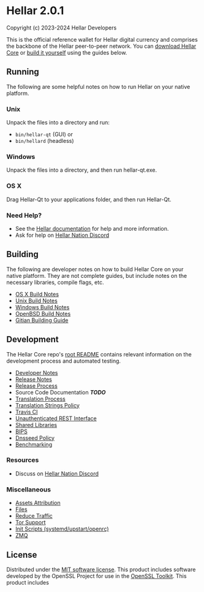 Hellar 2.0.1
====================

Copyright (c) 2023-2024 Hellar Developers

This is the official reference wallet for Hellar digital currency and comprises the backbone of the Hellar peer-to-peer network. You can [download Hellar Core](https://www.hellar.io/downloads/) or [build it yourself](#building) using the guides below.

Running
---------------------
The following are some helpful notes on how to run Hellar on your native platform.

### Unix

Unpack the files into a directory and run:

- `bin/hellar-qt` (GUI) or
- `bin/hellard` (headless)

### Windows

Unpack the files into a directory, and then run hellar-qt.exe.

### OS X

Drag Hellar-Qt to your applications folder, and then run Hellar-Qt.

### Need Help?

* See the [Hellar documentation](https://hellarwiki.notion.site/Hellar-Wiki-14a52755879347e48fd34a24c5ce073c)
for help and more information.
* Ask for help on [Hellar Nation Discord](https://discord.gg/4yfHvQFWRS )

Building
---------------------
The following are developer notes on how to build Hellar Core on your native platform. They are not complete guides, but include notes on the necessary libraries, compile flags, etc.

- [OS X Build Notes](build-osx.md)
- [Unix Build Notes](build-unix.md)
- [Windows Build Notes](build-windows.md)
- [OpenBSD Build Notes](build-openbsd.md)
- [Gitian Building Guide](gitian-building.md)

Development
---------------------
The Hellar Core repo's [root README](/README.md) contains relevant information on the development process and automated testing.

- [Developer Notes](developer-notes.md)
- [Release Notes](release-notes.md)
- [Release Process](release-process.md)
- Source Code Documentation ***TODO***
- [Translation Process](translation_process.md)
- [Translation Strings Policy](translation_strings_policy.md)
- [Travis CI](travis-ci.md)
- [Unauthenticated REST Interface](REST-interface.md)
- [Shared Libraries](shared-libraries.md)
- [BIPS](bips.md)
- [Dnsseed Policy](dnsseed-policy.md)
- [Benchmarking](benchmarking.md)

### Resources
* Discuss on [Hellar Nation Discord](https://discord.gg/4yfHvQFWRS)

### Miscellaneous
- [Assets Attribution](assets-attribution.md)
- [Files](files.md)
- [Reduce Traffic](reduce-traffic.md)
- [Tor Support](tor.md)
- [Init Scripts (systemd/upstart/openrc)](init.md)
- [ZMQ](zmq.md)

License
---------------------
Distributed under the [MIT software license](/COPYING).
This product includes software developed by the OpenSSL Project for use in the [OpenSSL Toolkit](https://www.openssl.org/). This product includes

